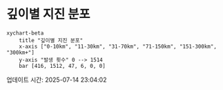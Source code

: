 # 깊이별 지진 분포

```mermaid
xychart-beta
    title "깊이별 지진 분포"
    x-axis ["0-10km", "11-30km", "31-70km", "71-150km", "151-300km", "300km+"]
    y-axis "발생 횟수" 0 --> 1514
    bar [416, 1512, 47, 6, 0, 0]
```

업데이트 시간: 2025-07-14 23:04:02
